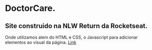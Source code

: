 # DoctorCare.
<h2>Site construido na NLW Return da Rocketseat.</h2>
Onde utilizamos alem do HTML e CSS, o Javascript para adicionar elementos ao visual da página. 
 <a href="https://andersonrs080.github.io/DoctorCare./" target="_blank">Link</a>
